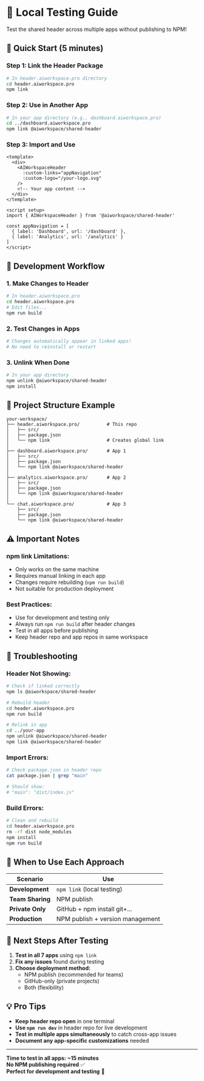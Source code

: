 # 🧪 Local Testing Guide

Test the shared header across multiple apps without publishing to NPM!

## 🚀 **Quick Start (5 minutes)**

### Step 1: Link the Header Package
```bash
# In header.aiworkspace.pro directory
cd header.aiworkspace.pro
npm link
```

### Step 2: Use in Another App
```bash
# In your app directory (e.g., dashboard.aiworkspace.pro)
cd ../dashboard.aiworkspace.pro
npm link @aiworkspace/shared-header
```

### Step 3: Import and Use
```vue
<template>
  <div>
    <AIWorkspaceHeader 
      :custom-links="appNavigation"
      :custom-logo="/your-logo.svg"
    />
    <!-- Your app content -->
  </div>
</template>

<script setup>
import { AIWorkspaceHeader } from '@aiworkspace/shared-header'

const appNavigation = [
  { label: 'Dashboard', url: '/dashboard' },
  { label: 'Analytics', url: '/analytics' }
]
</script>
```

## 🔄 **Development Workflow**

### 1. **Make Changes to Header**
```bash
# In header.aiworkspace.pro
cd header.aiworkspace.pro
# Edit files...
npm run build
```

### 2. **Test Changes in Apps**
```bash
# Changes automatically appear in linked apps!
# No need to reinstall or restart
```

### 3. **Unlink When Done**
```bash
# In your app directory
npm unlink @aiworkspace/shared-header
npm install
```

## 📁 **Project Structure Example**

```
your-workspace/
├── header.aiworkspace.pro/          # This repo
│   ├── src/
│   ├── package.json
│   └── npm link                     # Creates global link
│
├── dashboard.aiworkspace.pro/       # App 1
│   ├── src/
│   ├── package.json
│   └── npm link @aiworkspace/shared-header
│
├── analytics.aiworkspace.pro/       # App 2
│   ├── src/
│   ├── package.json
│   └── npm link @aiworkspace/shared-header
│
└── chat.aiworkspace.pro/            # App 3
    ├── src/
    ├── package.json
    └── npm link @aiworkspace/shared-header
```

## ⚠️ **Important Notes**

### **npm link Limitations:**
- Only works on the same machine
- Requires manual linking in each app
- Changes require rebuilding (`npm run build`)
- Not suitable for production deployment

### **Best Practices:**
- Use for development and testing only
- Always run `npm run build` after header changes
- Test in all apps before publishing
- Keep header repo and app repos in same workspace

## 🔧 **Troubleshooting**

### **Header Not Showing:**
```bash
# Check if linked correctly
npm ls @aiworkspace/shared-header

# Rebuild header
cd header.aiworkspace.pro
npm run build

# Relink in app
cd ../your-app
npm unlink @aiworkspace/shared-header
npm link @aiworkspace/shared-header
```

### **Import Errors:**
```bash
# Check package.json in header repo
cat package.json | grep "main"

# Should show:
# "main": "dist/index.js"
```

### **Build Errors:**
```bash
# Clean and rebuild
cd header.aiworkspace.pro
rm -rf dist node_modules
npm install
npm run build
```

## 🎯 **When to Use Each Approach**

| Scenario | Use |
|----------|-----|
| **Development** | `npm link` (local testing) |
| **Team Sharing** | NPM publish |
| **Private Only** | GitHub + npm install git+... |
| **Production** | NPM publish + version management |

## 🚀 **Next Steps After Testing**

1. **Test in all 7 apps** using `npm link`
2. **Fix any issues** found during testing
3. **Choose deployment method:**
   - NPM publish (recommended for teams)
   - GitHub-only (private projects)
   - Both (flexibility)

## 💡 **Pro Tips**

- **Keep header repo open** in one terminal
- **Use `npm run dev`** in header repo for live development
- **Test in multiple apps simultaneously** to catch cross-app issues
- **Document any app-specific customizations** needed

---

**Time to test in all apps: ~15 minutes**  
**No NPM publishing required** ✅  
**Perfect for development and testing** 🎯
